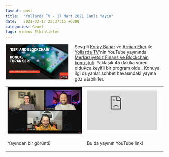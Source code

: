```yaml
---
layout: post
title:  "Yollarda TV - 17 Mart 2021 Canlı Yayın"
date:   2021-03-17 22:37:15 +0300
categories: Genel
tags: videos Etkinlikler
---
```


<img align="left" src="/assets/yollarda_tv_210317_poster_800.jpg" style="width:40%; padding-right:20px"> Sevgili [Koray Bahar](https://twitter.com/KorayBahar) ve [Arman Eker](https://twitter.com/arman_eker) ile [Yollarda TV](https://twitter.com/YollardaTV)'nin YouTube yayınında [Merkeziyetsiz Finans ve Blockchain konuştuk](https://www.youtube.com/embed/WNmog-JfEbY). Yaklaşık 45 dakika süren oldukça keyifli bir program oldu.. Konuya ilgi duyanlar sohbet havasındaki yayına göz atabilirler. 
&nbsp;

<table><tr><td style="width:50%">
<img src="/assets/yollarda_tv_210317_yayin_800.png">
</td>
<td style="width:50%">
<iframe width="224" height="126" src="https://www.youtube.com/embed/WNmog-JfEbY" frameborder="0" allowfullscreen></iframe></td></tr>
<tr><td style="width:50%; vertical-align:top">
<p>
Yayından bir görüntü 
</p></td>
<td style="width:50%; vertical-align:top">
<p>Bu da yayının YouTube linki</p>
</td></tr> 
</table>
